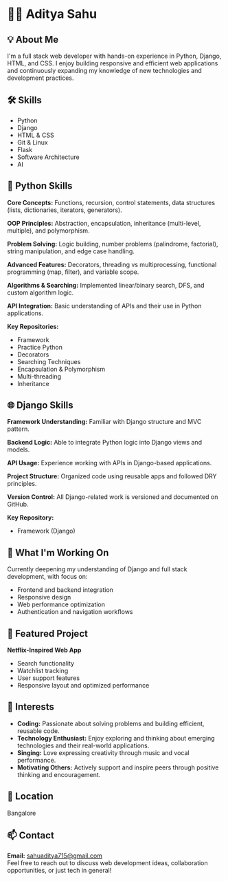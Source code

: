 # 👨‍💻 Aditya Sahu

## 💡 About Me
I'm a full stack web developer with hands-on experience in Python, Django, HTML, and CSS. I enjoy building responsive and efficient web applications and continuously expanding my knowledge of new technologies and development practices.

## 🛠 Skills
- Python
- Django
- HTML & CSS
- Git & Linux
- Flask
- Software Architecture 
- AI

## 🐍 Python Skills
**Core Concepts:** Functions, recursion, control statements, data structures (lists, dictionaries, iterators, generators).

**OOP Principles:** Abstraction, encapsulation, inheritance (multi-level, multiple), and polymorphism.

**Problem Solving:** Logic building, number problems (palindrome, factorial), string manipulation, and edge case handling.

**Advanced Features:** Decorators, threading vs multiprocessing, functional programming (map, filter), and variable scope.

**Algorithms & Searching:** Implemented linear/binary search, DFS, and custom algorithm logic.

**API Integration:** Basic understanding of APIs and their use in Python applications.

**Key Repositories:**
- Framework
- Practice Python
- Decorators
- Searching Techniques
- Encapsulation & Polymorphism
- Multi-threading
- Inheritance

## 🌐 Django Skills
**Framework Understanding:** Familiar with Django structure and MVC pattern.

**Backend Logic:** Able to integrate Python logic into Django views and models.

**API Usage:** Experience working with APIs in Django-based applications.

**Project Structure:** Organized code using reusable apps and followed DRY principles.

**Version Control:** All Django-related work is versioned and documented on GitHub.

**Key Repository:**
- Framework (Django)

## 🎯 What I'm Working On
Currently deepening my understanding of Django and full stack development, with focus on:
- Frontend and backend integration
- Responsive design
- Web performance optimization
- Authentication and navigation workflows

## 📁 Featured Project
**Netflix-Inspired Web App**
- Search functionality
- Watchlist tracking
- User support features
- Responsive layout and optimized performance

## 🎯 Interests
- **Coding:** Passionate about solving problems and building efficient, reusable code.
- **Technology Enthusiast:** Enjoy exploring and thinking about emerging technologies and their real-world applications.
- **Singing:** Love expressing creativity through music and vocal performance.
- **Motivating Others:** Actively support and inspire peers through positive thinking and encouragement.

## 📍 Location
Bangalore

## 📫 Contact
**Email:** sahuaditya715@gmail.com  
Feel free to reach out to discuss web development ideas, collaboration opportunities, or just tech in general!
